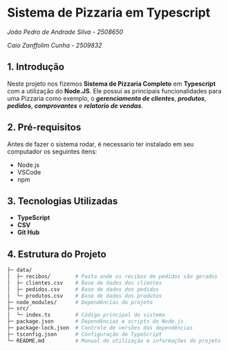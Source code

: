 # Sistema de Pizzaria em Typescript

*João Pedro de Andrade Silva - 2508650*

*Caio Zanffolim Cunha - 2509832*

## 1. Introdução 
Neste projeto nos fizemos **Sistema de Pizzaria Completo** em **Typescript** com a utilização do **Node.JS**.
Ele possui as principais funcionalidades para uma Pizzaria como exemplo, o ***gerenciamento de clientes***, ***produtos***, ***pedidos***, ***comprovantes*** e ***relatorio de vendas***.

## 2. Pré-requisitos
Antes de fazer o sistema rodar, é necessario ter instalado em seu computador os seguintes itens:
  - Node.js
  - VSCode
  - npm

## 3. Tecnologias Utilizadas 
  - **TypeScript**
  - **CSV**
  - **Git Hub**

## 4. Estrutura do Projeto
```bash
├─ data/
│  ├─ recibos/        # Pasta onde os recibos de pedidos são gerados
│  ├─ clientes.csv    # Base de dados dos clientes
│  ├─ pedidos.csv     # Base de dados dos pedidos
│  └─ produtos.csv    # Base de dados dos produtos
├─ node_modules/      # Dependências do projeto
├─ src/
│  └─ index.ts        # Código principal do sistema
├─ package.json       # Dependências e scripts do Node.js
├─ package-lock.json  # Controle de versões das dependências
├─ tsconfig.json      # Configuração do TypeScript
└─ README.md          # Manual de utilização e informações do projeto

